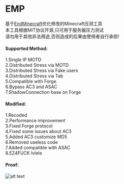 # EMP
基于<a href="https://github.com/iuli-moe/EndMinecraft">EndMinecraft</a>优化修改的Minecraft压测工具<br>
本工具根据MIT协议开源,只可用于服务器压力测试<br>
请勿用于其他非法用途,否则造成的后果由使用者自行承担!

#### Supported Method: ####
1.Single IP MOTD<br>
2.Distributed Stress via MOTD<br>
3.Distributed Stress via Fake users<br>
4.Distributed Stress via Tab<br>
5.Compatible with Forge<br>
6.Bypass AC3 and ASAC <br>
7.ShadowConnection base on Forge

#### Modified: ####
1.Recoded<br>
2.Performance improvement<br>
3.Fixed Forge protocol<br>
4.Fixed some issues about AC3<br>
5.Added AC3 customize MD5<br>
6.Removed useless code<br>
7.Added compatible with ASAC<br>
8.EZ4FUCK lvlele

#### Proof: ####
![alt text](https://s1.ax1x.com/2018/12/07/F1hmYF.png)
